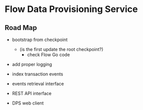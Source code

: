 # Flow Data Provisioning Service

## Road Map

- bootstrap from checkpoint
  - (is the first update the root checkpoint?)
    - check Flow Go code
- add proper logging

- index transaction events
- events retrieval interface
- REST API interface
- DPS web client